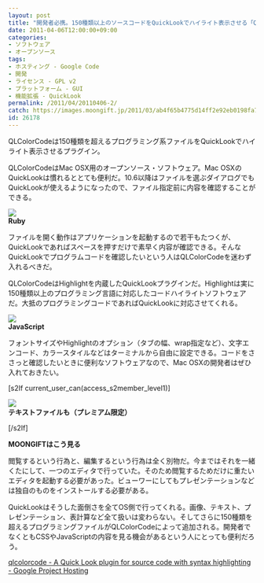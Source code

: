 ```yaml
---
layout: post
title: "開発者必携。150種類以上のソースコードをQuickLookでハイライト表示させる「QLColorCode」"
date: 2011-04-06T12:00:00+09:00
categories:
- ソフトウェア
- オープンソース
tags: 
- ホスティング - Google Code
- 開発
- ライセンス - GPL v2
- プラットフォーム - GUI
- 機能拡張 - QuickLook
permalink: /2011/04/20110406-2/
catch: https://images.moongift.jp/2011/03/ab4f65b4775d14ff2e92eb0198fa70bc.png
id: 26178
---
```

QLColorCodeは150種類を超えるプログラミング系ファイルをQuickLookでハイライト表示させるプラグイン。

  

QLColorCodeはMac OSX用のオープンソース・ソフトウェア。Mac OSXのQuickLookは慣れるととても便利だ。10.6以降はファイルを選ぶダイアログでもQuickLookが使えるようになったので、ファイル指定前に内容を確認することができる。

  

![](https://images.moongift.jp/2011/03/2eff6384d4df9fb3772cbd8ec3e474de.png)  
**Ruby**

  

ファイルを開く動作はアプリケーションを起動するので若干もたつくが、QuickLookであればスペースを押すだけで素早く内容が確認できる。そんなQuickLookでプログラムコードを確認したいという人はQLColorCodeを迷わず入れるべきだ。

  
<!--more-->  

QLColorCodeはHighlightを内蔵したQuickLookプラグインだ。Highlightは実に150種類以上のプログラミング言語に対応したコードハイライトソフトウェアだ。大抵のプログラミングコードであればQuickLookに対応させてくれる。

  

![](https://images.moongift.jp/2011/03/ab4f65b4775d14ff2e92eb0198fa70bc.png)  
**JavaScript**

  

フォントサイズやHighlightのオプション（タブの幅、wrap指定など）、文字エンコード、カラースタイルなどはターミナルから自由に設定できる。コードをささっと確認したいときに便利なソフトウェアなので、Mac OSXの開発者はぜひ入れておきたい。

  
[s2If current\_user\_can(access\_s2member\_level1)]

![](https://images.moongift.jp/2011/03/9ac2aa60e0c7ada328a63a88e50cef01.png)  
**テキストファイルも（プレミアム限定）**

[/s2If]  
  
  

**MOONGIFTはこう見る**

  

閲覧するという行為と、編集するという行為は全く別物だ。今まではそれを一緒くたにして、一つのエディタで行っていた。そのため閲覧するためだけに重たいエディタを起動する必要があった。ビューワーにしてもプレゼンテーションなどは独自のものをインストールする必要がある。

  

QuickLookはそうした面倒さを全てOS側で行ってくれる。画像、テキスト、プレゼンテーション、表計算など全て扱いは変わらない。そしてさらに150種類を超えるプログラミングファイルがQLColorCodeによって追加される。開発者でなくともCSSやJavaScriptの内容を見る機会があるという人にとっても便利だろう。

  

[qlcolorcode - A Quick Look plugin for source code with syntax highlighting - Google Project Hosting](http://code.google.com/p/qlcolorcode/)

